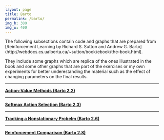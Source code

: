 ```yaml
---
layout: page
title: Barto
permalink: /barto/
img_h: 300
img_w: 400
---
```

<div class="row" markdown="1">
<div class="col-md-12 col-sm-12" markdown="1">
The following subsections contain code and graphs that are prepared from [Reinforcement Learning by Richard S. Sutton and Andrew G. Barto](http://webdocs.cs.ualberta.ca/~sutton/book/ebook/the-book.html).

They include some graphs which are replica of the ones illustrated in the book and some other graphs that are part of the exercises or my own experiments for better underestanding the material such as the effect of changing parameters on the final results.

***

**[Action-Value Methods (Barto 2.2)](/barto/barto_2p2/)**

***

**[Softmax Action Selection (Barto 2.3)](/barto/barto_2p3)**

***

**[Tracking a Nonstationary Probelm (Barto 2.6)](/barto/barto_2p6)**

***

**[Reinforcement Comparison (Barto 2.8)](/barto/barto_2p8)**



</div>
</div>

